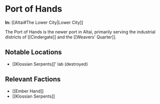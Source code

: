 # Port of Hands

**In:** [[Altai#The Lower City|Lower City]]

The Port of Hands is the newer port in Altai, primarily serving the industrial districts of [[Cindergate]] and the [[Weavers' Quarter]].
## Notable Locations

- [[Klossian Serpents]]' lab (destroyed)
## Relevant Factions

- [[Ember Hand]]
- [[Klossian Serpents]]